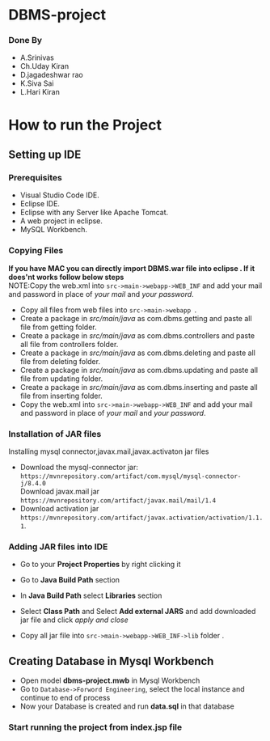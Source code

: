 # DBMS-project
### Done By
* A.Srinivas
* Ch.Uday Kiran
* D.jagadeshwar rao
* K.Siva Sai
* L.Hari Kiran

# How to run the Project

## Setting up IDE
### Prerequisites
* Visual Studio Code IDE.
* Eclipse IDE.
* Eclipse with any Server like Apache Tomcat.
* A web project in eclipse.
* MySQL Workbench.

### Copying Files
**If you have MAC you can directly import DBMS.war file into eclipse . If it does'nt works follow below steps** <br> 
NOTE:Copy the web.xml into ` src->main->webapp->WEB_INF ` and add your mail and password in place of _your mail_ and _your password_.
* Copy all files from web files into ` src->main->webapp  `.
* Create a package in _src/main/java_ as com.dbms.getting and paste all file from getting folder.
* Create a package in _src/main/java_ as com.dbms.controllers and paste all file from controllers folder.
* Create a package in _src/main/java_ as com.dbms.deleting and paste all file from deleting folder.
* Create a package in _src/main/java_ as com.dbms.updating and paste all file from updating folder.
* Create a package in _src/main/java_ as com.dbms.inserting and paste all file from inserting folder.
* Copy the web.xml into ` src->main->webapp->WEB_INF ` and add your mail and password in place of _your mail_ and _your password_.

### Installation of JAR files

Installing mysql connector,javax.mail,javax.activaton jar files

* Download the mysql-connector jar: <br>`https://mvnrepository.com/artifact/com.mysql/mysql-connector-j/8.4.0`<br>
Download javax.mail jar <br>
`https://mvnrepository.com/artifact/javax.mail/mail/1.4`<br>
* Download activation jar <br>`https://mvnrepository.com/artifact/javax.activation/activation/1.1.1`.

### Adding JAR files into IDE



* Go to your **Project Properties** by right clicking it<br>

* Go to **Java Build Path** section <br>

* In **Java Build Path** select **Libraries** section <br>

* Select **Class Path** and Select **Add external JARS** and add downloaded jar file and click _apply and close_<br> 

* Copy all jar file into `src->main->webapp->WEB_INF->lib` folder .

## Creating Database in Mysql Workbench
* Open model **dbms-project.mwb** in Mysql Workbench
* Go to  ` Database->Forword Engineering `, select the local instance and continue to end of process
* Now your Database is created and run **data.sql** in that database

### Start running the project from **index.jsp** file
